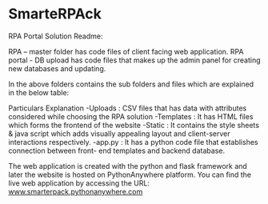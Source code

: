 # SmarteRPAck
RPA Portal Solution
Readme:

RPA – master folder has code files of client facing web application. 
RPA portal - DB upload has code files that makes up the admin panel for creating new databases and updating.

In the above folders contains the sub folders and files which are explained in the below table:

Particulars	Explanation
-Uploads : CSV files that has data with attributes considered while choosing the RPA solution
-Templates :	It has HTML files which forms the frontend of the website
-Static :	It contains the style sheets & java script which adds visually appealing layout and client-server interactions respectively.
-app.py :	It has a python code file that establishes connection between front- end templates and backend database.

The web application is created with the python and flask framework and later the website is hosted on PythonAnywhere platform. You can find the live web application by accessing  the URL: www.smarterpack.pythonanywhere.com 
